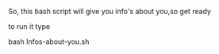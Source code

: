 So, this bash script will give you info's about you,so get ready





to run it type






bash Infos-about-you.sh
